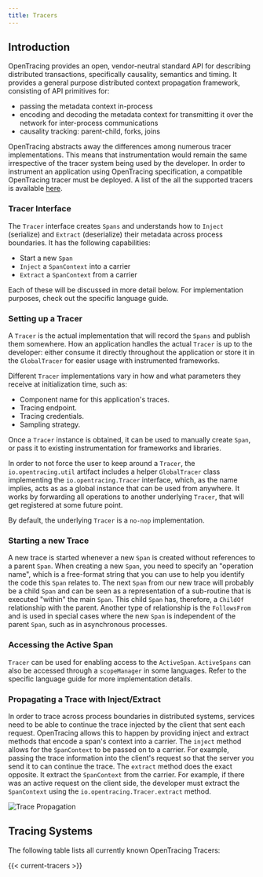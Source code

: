 ```yaml
---
title: Tracers
---
```


## Introduction

OpenTracing provides an open, vendor-neutral standard API for describing distributed transactions, specifically causality, semantics and timing. It provides a general purpose distributed context propagation framework, consisting of API primitives for:

- passing the metadata context in-process
- encoding and decoding the metadata context for transmitting it over the network for inter-process communications
- causality tracking: parent-child, forks, joins

OpenTracing abstracts away the differences among numerous tracer implementations. This means that instrumentation would remain the same irrespective of the tracer system being used by the developer. In order to instrument an application using OpenTracing specification, a compatible OpenTracing tracer must be deployed. A list of the all the supported tracers is available [here](./../../supported-tracers).

### Tracer Interface

The `Tracer` interface creates `Spans` and understands how to `Inject` (serialize) and `Extract` (deserialize) their metadata across process boundaries. It has the following capabilities:

- Start a new `Span`
- `Inject` a `SpanContext` into a carrier
- `Extract` a `SpanContext` from a carrier

Each of these will be discussed in more detail below. For implementation purposes, check out the specific language guide.

### Setting up a Tracer

A `Tracer` is the actual implementation that will record the `Spans` and publish them somewhere. How an application handles the actual `Tracer` is up to the developer: either consume it directly throughout the application or store it in the `GlobalTracer` for easier usage with instrumented frameworks.

Different `Tracer` implementations vary in how and what parameters they receive at initialization time, such as:

- Component name for this application's traces.
- Tracing endpoint.
- Tracing credentials.
- Sampling strategy.

Once a `Tracer` instance is obtained, it can be used to manually create `Span`, or pass it to existing instrumentation for frameworks and libraries.

In order to not force the user to keep around a `Tracer`, the `io.opentracing.util` artifact includes a helper `GlobalTracer` class implementing the `io.opentracing.Tracer` interface, which, as the name implies, acts as as a global instance that can be used from anywhere. It works by forwarding all operations to another underlying `Tracer`, that will get registered at some future point.

By default, the underlying `Tracer` is a `no-nop` implementation.

### Starting a new Trace
A new trace is started whenever a new `Span` is created without references to a parent `Span`. When creating a new `Span`, you need to specify an "operation name", which is a free-format string that you can use to help you identify the code this `Span` relates to.
The next `Span` from our new trace will probably be a child `Span` and can be seen as a representation of a sub-routine that is executed "within" the main `Span`. This child `Span` has, therefore, a `ChildOf` relationship with the parent.
Another type of relationship is the `FollowsFrom` and is used in special cases where the new `Span` is independent of the parent `Span`, such as in asynchronous processes.


### Accessing the Active Span
`Tracer` can be used for enabling access to the `ActiveSpan`. `ActiveSpans` can also be accessed through a `scopeManager` in some languages. Refer to the specific language guide for more implementation details.

### Propagating a Trace with Inject/Extract
In order to trace across process boundaries in distributed systems, services need to be able to continue the trace injected by the client that sent each request. OpenTracing allows this to happen by providing inject and extract methods that encode a span's context into a carrier.
The `inject` method allows for the `SpanContext` to be passed on to a carrier. For example, passing the trace information into the client's request so that the server you send it to can continue the trace. The `extract` method does the exact opposite. It extract the `SpanContext` from the carrier. For example, if there was an active request on the client side, the developer must extract the `SpanContext` using the `io.opentracing.Tracer.extract` method.

![Trace Propagation](/img/overview:tracers/Extract.png)

## Tracing Systems

The following table lists all currently known OpenTracing Tracers:

{{< current-tracers >}}
